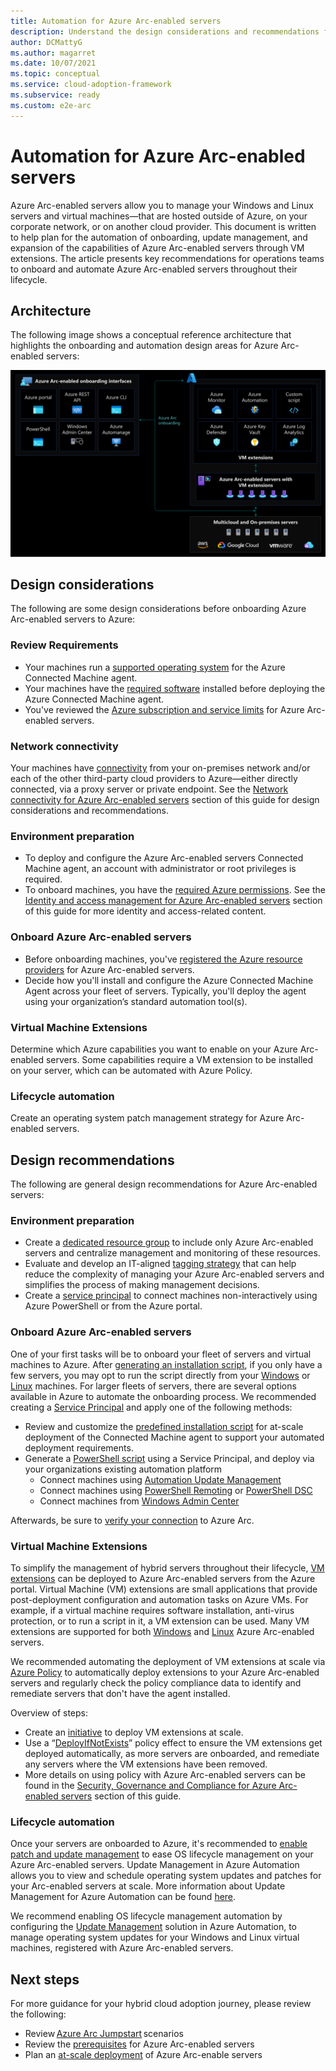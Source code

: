 ```yaml
---
title: Automation for Azure Arc-enabled servers
description: Understand the design considerations and recommendations for automation of Arc-enabled servers
author: DCMattyG
ms.author: magarret
ms.date: 10/07/2021
ms.topic: conceptual
ms.service: cloud-adoption-framework
ms.subservice: ready
ms.custom: e2e-arc
---
```


# Automation for Azure Arc-enabled servers

Azure Arc-enabled servers allow you to manage your Windows and Linux servers and virtual machines—that are hosted outside of Azure, on your corporate network, or on another cloud provider. This document is written to help plan for the automation of onboarding, update management, and expansion of the capabilities of Azure Arc-enabled servers through VM extensions. The article presents key recommendations for operations teams to onboard and automate Azure Arc-enabled servers throughout their lifecycle.

## Architecture

The following image shows a conceptual reference architecture that highlights the onboarding and automation design areas for Azure Arc-enabled servers:

![Azure Arc-enabled data services | Onboarding and VM extension integration](./media/arc-servers-onboarding.svg)

## Design considerations

The following are some design considerations before onboarding Azure Arc-enabled servers to Azure:

### Review Requirements

- Your machines run a [supported operating system](/azure/azure-arc/servers/agent-overview#supported-operating-systems) for the Azure Connected Machine agent.
- Your machines have the [required software](/azure/azure-arc/servers/agent-overview#software-requirements) installed before deploying the Azure Connected Machine agent.
- You've reviewed the [Azure subscription and service limits](/azure/azure-arc/servers/agent-overview#azure-subscription-and-service-limits) for Azure Arc-enabled servers.

### Network connectivity

Your machines have [connectivity](/azure/azure-arc/servers/agent-overview#networking-configuration) from your on-premises network and/or each of the other third-party cloud providers to Azure—either directly connected, via a proxy server or private endpoint. See the [Network connectivity for Azure Arc-enabled servers](./eslz-arc-servers-connectivity.md) section of this guide for design considerations and recommendations.

### Environment preparation

- To deploy and configure the Azure Arc-enabled servers Connected Machine agent, an account with administrator or root privileges is required.
- To onboard machines, you have the [required Azure permissions](/azure/azure-arc/servers/agent-overview#required-permissions). See the [Identity and access management for Azure Arc-enabled servers](./eslz-identity-and-access-management.md) section of this guide for more identity and access-related content.

### Onboard Azure Arc-enabled servers

- Before onboarding machines, you've [registered the Azure resource providers](/azure/azure-arc/servers/agent-overview#register-azure-resource-providers) for Azure Arc-enabled servers.
- Decide how you'll install and configure the Azure Connected Machine Agent across your fleet of servers. Typically, you'll deploy the agent using your organization’s standard automation tool(s).

### Virtual Machine Extensions

Determine which Azure capabilities you want to enable on your Azure Arc-enabled servers. Some capabilities require a VM extension to be installed on your server, which can be automated with Azure Policy.

### Lifecycle automation

Create an operating system patch management strategy for Azure Arc-enabled servers.

## Design recommendations

The following are general design recommendations for Azure Arc-enabled servers:

### Environment preparation

- Create a [dedicated resource group](/azure/azure-resource-manager/management/manage-resource-groups-portal#create-resource-groups) to include only Azure Arc-enabled servers and centralize management and monitoring of these resources.
- Evaluate and develop an IT-aligned [tagging strategy](/azure/cloud-adoption-framework/decision-guides/resource-tagging/) that can help reduce the complexity of managing your Azure Arc-enabled servers and simplifies the process of making management decisions.
- Create a [service principal](/azure/azure-arc/servers/onboard-service-principal#create-a-service-principal-for-onboarding-at-scale) to connect machines non-interactively using Azure PowerShell or from the Azure portal.

### Onboard Azure Arc-enabled servers

One of your first tasks will be to onboard your fleet of servers and virtual machines to Azure. After [generating an installation script](/azure/azure-arc/servers/onboard-portal#generate-the-installation-script-from-the-azure-portal), if you only have a few servers, you may opt to run the script directly from your [Windows](/azure/azure-arc/servers/onboard-portal#install-and-validate-the-agent-on-windows) or [Linux](/azure/azure-arc/servers/onboard-portal#install-and-validate-the-agent-on-linux) machines. For larger fleets of servers, there are several options available in Azure to automate the onboarding process. We recommended creating a [Service Principal](/azure/azure-arc/servers/onboard-service-principal#create-a-service-principal-for-onboarding-at-scale) and apply one of the following methods:

- Review and customize the [predefined installation script](/azure/azure-arc/servers/onboard-service-principal) for at-scale deployment of the Connected Machine agent to support your automated deployment requirements.
- Generate a [PowerShell script](/azure/azure-arc/servers/onboard-service-principal) using a Service Principal, and deploy via your organizations existing automation platform
  - Connect machines using [Automation Update Management](/azure/azure-arc/servers/onboard-update-management-machines)
  - Connect machines using [PowerShell Remoting](/azure/azure-arc/servers/onboard-powershell#install-and-connect-by-using-powershell-remoting) or [PowerShell DSC](/azure/azure-arc/servers/onboard-dsc)
  - Connect machines from [Windows Admin Center](/azure/azure-arc/servers/onboard-windows-admin-center)

Afterwards, be sure to [verify your connection](/azure/azure-arc/servers/onboard-portal#verify-the-connection-with-azure-arc) to Azure Arc.

### Virtual Machine Extensions

To simplify the management of hybrid servers throughout their lifecycle, [VM extensions](/azure/azure-arc/servers/manage-vm-extensions) can be deployed to Azure Arc-enabled servers from the Azure portal. Virtual Machine (VM) extensions are small applications that provide post-deployment configuration and automation tasks on Azure VMs. For example, if a virtual machine requires software installation, anti-virus protection, or to run a script in it, a VM extension can be used. Many VM extensions are supported for both [Windows](/azure/azure-arc/servers/manage-vm-extensions#windows-extensions) and [Linux](/azure/azure-arc/servers/manage-vm-extensions#linux-extensions) Azure Arc-enabled servers.

We recommended automating the deployment of VM extensions at scale via [Azure Policy](/azure/governance/policy/overview) to automatically deploy extensions to your Azure Arc-enabled servers and regularly check the policy compliance data to identify and remediate servers that don't have the agent installed.

Overview of steps:

- Create an [initiative](/azure/security-center/security-policy-concept#what-is-a-security-initiative) to deploy VM extensions at scale.
- Use a “[DeployIfNotExists](/azure/governance/policy/concepts/effects#deployifnotexists)” policy effect to ensure the VM extensions get deployed automatically, as more servers are onboarded, and remediate any servers where the VM extensions have been removed.
- More details on using policy with Azure Arc-enabled servers can be found in the [Security, Governance and Compliance for Azure Arc-enabled servers](./eslz-security-governance-and-compliance.md) section of this guide.

### Lifecycle automation

Once your servers are onboarded to Azure, it's recommended to [enable patch and update management](/azure/cloud-adoption-framework/manage/hybrid/server/best-practices/arc-update-management) to ease OS lifecycle management on your Azure Arc-enabled servers. Update Management in Azure Automation allows you to view and schedule operating system updates and patches for your Arc-enabled servers at scale. More information about Update Management for Azure Automation can be found [here](/azure/automation/update-management/overview).

We recommend enabling OS lifecycle management automation by configuring the [Update Management](/azure/automation/update-management/enable-from-automation-account) solution in Azure Automation, to manage operating system updates for your Windows and Linux virtual machines, registered with Azure Arc-enabled servers.

## Next steps

For more guidance for your hybrid cloud adoption journey, please review the following:

- Review [Azure Arc Jumpstart](https://azurearcjumpstart.io/azure_arc_jumpstart/azure_arc_servers/day2/) scenarios
- Review the [prerequisites](/azure/azure-arc/servers/agent-overview#prerequisites) for Azure Arc-enabled servers
- Plan an [at-scale deployment](/azure/azure-arc/servers/plan-at-scale-deployment) of Azure Arc-enable servers
